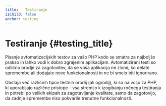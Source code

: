 ```yaml
---
title:   Testiranje
isChild: false
anchor: testing
---
```


# Testiranje {#testing_title}

Pisanje avtomatizacijskih testov za vašo PHP kodo se smatra za najboljšo prakso in lahko vodi k
dobro zgrajenim aplikacijam. Avtomatizirani testi so odlično orodje za zagotovitev, da se vaša aplikacija
ne zlomi, ko delate spremembe ali dodajate nove funkcionalnosti in ne bi smelo biti ignorirano.

Obstaja več različnih tipov testnih orodij (ali ogrodij), ki so na voljo za PHP, ki uporabljajo
različne pristope - vsa stremijo k izogibanju ročnega testiranja in potrebi po velikih
ekipah za zagotavljanje kvalitete, samo da zagotovijo, da zadnje spremembe niso pokvarile trenutne
funkcionalnosti.
